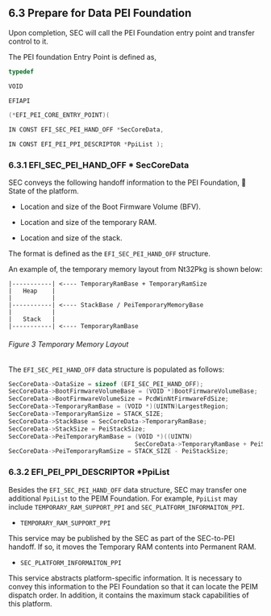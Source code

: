 <!--- @file
  6.3 Prepare for Data PEI Foundation

  Copyright (c) 2010-2018, Intel Corporation. All rights reserved.<BR>

  Redistribution and use in source (original document form) and 'compiled'
  forms (converted to PDF, epub, HTML and other formats) with or without
  modification, are permitted provided that the following conditions are met:

  1) Redistributions of source code (original document form) must retain the
     above copyright notice, this list of conditions and the following
     disclaimer as the first lines of this file unmodified.

  2) Redistributions in compiled form (transformed to other DTDs, converted to
     PDF, epub, HTML and other formats) must reproduce the above copyright
     notice, this list of conditions and the following disclaimer in the
     documentation and/or other materials provided with the distribution.

  THIS DOCUMENTATION IS PROVIDED BY TIANOCORE PROJECT "AS IS" AND ANY EXPRESS OR
  IMPLIED WARRANTIES, INCLUDING, BUT NOT LIMITED TO, THE IMPLIED WARRANTIES OF
  MERCHANTABILITY AND FITNESS FOR A PARTICULAR PURPOSE ARE DISCLAIMED. IN NO
  EVENT SHALL TIANOCORE PROJECT  BE LIABLE FOR ANY DIRECT, INDIRECT, INCIDENTAL,
  SPECIAL, EXEMPLARY, OR CONSEQUENTIAL DAMAGES (INCLUDING, BUT NOT LIMITED TO,
  PROCUREMENT OF SUBSTITUTE GOODS OR SERVICES; LOSS OF USE, DATA, OR PROFITS;
  OR BUSINESS INTERRUPTION) HOWEVER CAUSED AND ON ANY THEORY OF LIABILITY,
  WHETHER IN CONTRACT, STRICT LIABILITY, OR TORT (INCLUDING NEGLIGENCE OR
  OTHERWISE) ARISING IN ANY WAY OUT OF THE USE OF THIS DOCUMENTATION, EVEN IF
  ADVISED OF THE POSSIBILITY OF SUCH DAMAGE.

-->

## 6.3 Prepare for Data PEI Foundation

Upon completion, SEC will call the PEI Foundation entry point and transfer
control to it.

The PEI foundation Entry Point is defined as,

```c
typedef

VOID

EFIAPI

(*EFI_PEI_CORE_ENTRY_POINT)(

IN CONST EFI_SEC_PEI_HAND_OFF *SecCoreData,

IN CONST EFI_PEI_PPI_DESCRIPTOR *PpiList );
```
### 6.3.1 EFI_SEC_PEI_HAND_OFF * SecCoreData

SEC conveys the following handoff information to the PEI Foundation,  State of
the platform.

* Location and size of the Boot Firmware Volume (BFV).

* Location and size of the temporary RAM.

* Location and size of the stack.

The format is defined as the `EFI_SEC_PEI_HAND_OFF` structure.

An example of, the temporary memory layout from Nt32Pkg is shown below:

```
|-----------| <---- TemporaryRamBase + TemporaryRamSize 
|   Heap    | 
|           | 
|-----------| <---- StackBase / PeiTemporaryMemoryBase 
|           | 
|   Stack   | 
|-----------| <---- TemporaryRamBase
```

###### Figure 3 Temporary Memory Layout

The `EFI_SEC_PEI_HAND_OFF` data structure is populated as follows:

```c
SecCoreData->DataSize = sizeof (EFI_SEC_PEI_HAND_OFF);
SecCoreData->BootFirmwareVolumeBase = (VOID *)BootFirmwareVolumeBase;
SecCoreData->BootFirmwareVolumeSize = PcdWinNtFirmwareFdSize;
SecCoreData->TemporaryRamBase = (VOID *)(UINTN)LargestRegion;
SecCoreData->TemporaryRamSize = STACK_SIZE;
SecCoreData->StackBase = SecCoreData->TemporaryRamBase;
SecCoreData->StackSize = PeiStackSize;
SecCoreData->PeiTemporaryRamBase = (VOID *)((UINTN)
                                   SecCoreData->TemporaryRamBase + PeiStackSize);
SecCoreData->PeiTemporaryRamSize = STACK_SIZE - PeiStackSize;
```

### 6.3.2 EFI_PEI_PPI_DESCRIPTOR *PpiList

Besides the `EFI_SEC_PEI_HAND_OFF` data structure, SEC may transfer one
additional `PpiList` to the PEIM Foundation. For example, `PpiList` may include
`TEMPORARY_RAM_SUPPORT_PPI` and `SEC_PLATFORM_INFORMAITON_PPI`.

* `TEMPORARY_RAM_SUPPORT_PPI`

This service may be published by the SEC as part of the SEC-to-PEI handoff. If
so, it moves the Temporary RAM contents into Permanent RAM.

* `SEC_PLATFORM_INFORMAITON_PPI`

This service abstracts platform-specific information. It is necessary to convey
this information to the PEI Foundation so that it can locate the PEIM dispatch
order. In addition, it contains the maximum stack capabilities of this platform.
